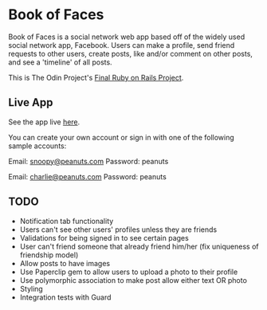 # Book of Faces

Book of Faces is a social network web app based off of the widely used social network app, Facebook. Users can make a profile, send friend requests to other users, create posts, like and/or comment on other posts, and see a 'timeline' of all posts.

This is The Odin Project's [Final Ruby on Rails Project](http://www.theodinproject.com/courses/ruby-on-rails/lessons/final-project).

## Live App
See the app live [here](https://frozen-sands-98166.herokuapp.com/).

You can create your own account or sign in with one of the following sample accounts:

Email: snoopy@peanuts.com
Password: peanuts

Email: charlie@peanuts.com
Password: peanuts

## TODO
- Notification tab functionality
- Users can't see other users' profiles unless they are friends
- Validations for being signed in to see certain pages
- User can't friend someone that already friend him/her (fix uniqueness of friendship model)
- Allow posts to have images
- Use Paperclip gem to allow users to upload a photo to their profile
- Use polymorphic association to make post allow either text OR photo
- Styling
- Integration tests with Guard